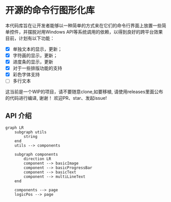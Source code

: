 # 开源的命令行图形化库
本代码库旨在让开发者能够以一种简单的方式来在它们的命令行界面上放置一些简单控件，并摆脱对用Windows API等系统调用的依赖，以得到良好的跨平台效果
目前，计划有以下功能：
- [X] 单独文本的显示，更新；
- [x] 字符画的显示，更新；
- [x] 进度条的显示，更新
- [X] 对于一些排版功能的支持
- [X] 彩色字体支持
- [ ] 多行文本

这当前是一个WIP的项目，请不要随意clone,如要移植, 请使用releases里面公布的代码进行编译, 谢谢！
欢迎PR、star、发起issue!

## API 介绍
````mermaid 
graph LR
    subgraph utils
        string
    end
    utils --> components

    subgraph components
        direction LR
        component --> basicImage
        component --> basicProgressBar
        component --> basicText
        component --> multiLineText
    end

    components --> page
    logicPos --> page
````
